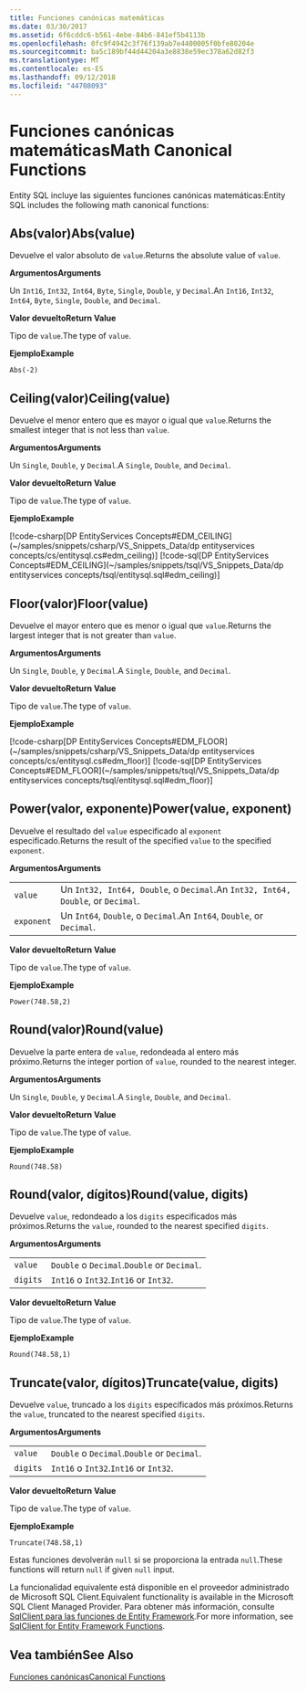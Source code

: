 ```yaml
---
title: Funciones canónicas matemáticas
ms.date: 03/30/2017
ms.assetid: 6f6cddc6-b561-4ebe-84b6-841ef5b4113b
ms.openlocfilehash: 0fc9f4942c3f76f139ab7e4400005f0bfe80204e
ms.sourcegitcommit: ba5c189bf44d44204a3e8838e59ec378a62d82f3
ms.translationtype: MT
ms.contentlocale: es-ES
ms.lasthandoff: 09/12/2018
ms.locfileid: "44708093"
---
```

# <a name="math-canonical-functions"></a><span data-ttu-id="1b0df-102">Funciones canónicas matemáticas</span><span class="sxs-lookup"><span data-stu-id="1b0df-102">Math Canonical Functions</span></span>

<span data-ttu-id="1b0df-103">Entity SQL incluye las siguientes funciones canónicas matemáticas:</span><span class="sxs-lookup"><span data-stu-id="1b0df-103">Entity SQL includes the following math canonical functions:</span></span>
  
## <a name="absvalue"></a><span data-ttu-id="1b0df-104">Abs(valor)</span><span class="sxs-lookup"><span data-stu-id="1b0df-104">Abs(value)</span></span>

<span data-ttu-id="1b0df-105">Devuelve el valor absoluto de `value`.</span><span class="sxs-lookup"><span data-stu-id="1b0df-105">Returns the absolute value of `value`.</span></span>

<span data-ttu-id="1b0df-106">**Argumentos**</span><span class="sxs-lookup"><span data-stu-id="1b0df-106">**Arguments**</span></span>

<span data-ttu-id="1b0df-107">Un `Int16`, `Int32`, `Int64`, `Byte`, `Single`, `Double`, y `Decimal`.</span><span class="sxs-lookup"><span data-stu-id="1b0df-107">An `Int16`, `Int32`, `Int64`, `Byte`, `Single`, `Double`, and `Decimal`.</span></span>

<span data-ttu-id="1b0df-108">**Valor devuelto**</span><span class="sxs-lookup"><span data-stu-id="1b0df-108">**Return Value**</span></span>

<span data-ttu-id="1b0df-109">Tipo de `value`.</span><span class="sxs-lookup"><span data-stu-id="1b0df-109">The type of `value`.</span></span>

<span data-ttu-id="1b0df-110">**Ejemplo**</span><span class="sxs-lookup"><span data-stu-id="1b0df-110">**Example**</span></span>

`Abs(-2)`

## <a name="ceilingvalue"></a><span data-ttu-id="1b0df-111">Ceiling(valor)</span><span class="sxs-lookup"><span data-stu-id="1b0df-111">Ceiling(value)</span></span>

<span data-ttu-id="1b0df-112">Devuelve el menor entero que es mayor o igual que `value`.</span><span class="sxs-lookup"><span data-stu-id="1b0df-112">Returns the smallest integer that is not less than `value`.</span></span>

<span data-ttu-id="1b0df-113">**Argumentos**</span><span class="sxs-lookup"><span data-stu-id="1b0df-113">**Arguments**</span></span>

<span data-ttu-id="1b0df-114">Un `Single`, `Double`, y `Decimal`.</span><span class="sxs-lookup"><span data-stu-id="1b0df-114">A `Single`, `Double`, and `Decimal`.</span></span>

<span data-ttu-id="1b0df-115">**Valor devuelto**</span><span class="sxs-lookup"><span data-stu-id="1b0df-115">**Return Value**</span></span>

<span data-ttu-id="1b0df-116">Tipo de `value`.</span><span class="sxs-lookup"><span data-stu-id="1b0df-116">The type of `value`.</span></span>

<span data-ttu-id="1b0df-117">**Ejemplo**</span><span class="sxs-lookup"><span data-stu-id="1b0df-117">**Example**</span></span>

[!code-csharp[DP EntityServices Concepts#EDM_CEILING](~/samples/snippets/csharp/VS_Snippets_Data/dp entityservices concepts/cs/entitysql.cs#edm_ceiling)]
[!code-sql[DP EntityServices Concepts#EDM_CEILING](~/samples/snippets/tsql/VS_Snippets_Data/dp entityservices concepts/tsql/entitysql.sql#edm_ceiling)]

## <a name="floorvalue"></a><span data-ttu-id="1b0df-118">Floor(valor)</span><span class="sxs-lookup"><span data-stu-id="1b0df-118">Floor(value)</span></span>

<span data-ttu-id="1b0df-119">Devuelve el mayor entero que es menor o igual que `value`.</span><span class="sxs-lookup"><span data-stu-id="1b0df-119">Returns the largest integer that is not greater than `value`.</span></span>

<span data-ttu-id="1b0df-120">**Argumentos**</span><span class="sxs-lookup"><span data-stu-id="1b0df-120">**Arguments**</span></span>

<span data-ttu-id="1b0df-121">Un `Single`, `Double`, y `Decimal`.</span><span class="sxs-lookup"><span data-stu-id="1b0df-121">A `Single`, `Double`, and `Decimal`.</span></span>

<span data-ttu-id="1b0df-122">**Valor devuelto**</span><span class="sxs-lookup"><span data-stu-id="1b0df-122">**Return Value**</span></span>

<span data-ttu-id="1b0df-123">Tipo de `value`.</span><span class="sxs-lookup"><span data-stu-id="1b0df-123">The type of `value`.</span></span>

<span data-ttu-id="1b0df-124">**Ejemplo**</span><span class="sxs-lookup"><span data-stu-id="1b0df-124">**Example**</span></span>

[!code-csharp[DP EntityServices Concepts#EDM_FLOOR](~/samples/snippets/csharp/VS_Snippets_Data/dp entityservices concepts/cs/entitysql.cs#edm_floor)]
[!code-sql[DP EntityServices Concepts#EDM_FLOOR](~/samples/snippets/tsql/VS_Snippets_Data/dp entityservices concepts/tsql/entitysql.sql#edm_floor)]

## <a name="powervalue-exponent"></a><span data-ttu-id="1b0df-125">Power(valor, exponente)</span><span class="sxs-lookup"><span data-stu-id="1b0df-125">Power(value, exponent)</span></span>

<span data-ttu-id="1b0df-126">Devuelve el resultado del `value` especificado al `exponent` especificado.</span><span class="sxs-lookup"><span data-stu-id="1b0df-126">Returns the result of the specified `value` to the specified `exponent`.</span></span>

<span data-ttu-id="1b0df-127">**Argumentos**</span><span class="sxs-lookup"><span data-stu-id="1b0df-127">**Arguments**</span></span>

|  |  |
|--|--|
|`value` | <span data-ttu-id="1b0df-128">Un `Int32, Int64, Double`, o `Decimal`.</span><span class="sxs-lookup"><span data-stu-id="1b0df-128">An `Int32, Int64, Double`, or `Decimal`.</span></span> |
|`exponent` | <span data-ttu-id="1b0df-129">Un `Int64`, `Double`, o `Decimal`.</span><span class="sxs-lookup"><span data-stu-id="1b0df-129">An `Int64`, `Double`, or `Decimal`.</span></span> |

<span data-ttu-id="1b0df-130">**Valor devuelto**</span><span class="sxs-lookup"><span data-stu-id="1b0df-130">**Return Value**</span></span>

<span data-ttu-id="1b0df-131">Tipo de `value`.</span><span class="sxs-lookup"><span data-stu-id="1b0df-131">The type of `value`.</span></span>

<span data-ttu-id="1b0df-132">**Ejemplo**</span><span class="sxs-lookup"><span data-stu-id="1b0df-132">**Example**</span></span>

`Power(748.58,2)`

## <a name="roundvalue"></a><span data-ttu-id="1b0df-133">Round(valor)</span><span class="sxs-lookup"><span data-stu-id="1b0df-133">Round(value)</span></span>

<span data-ttu-id="1b0df-134">Devuelve la parte entera de `value`, redondeada al entero más próximo.</span><span class="sxs-lookup"><span data-stu-id="1b0df-134">Returns the integer portion of `value`, rounded to the nearest integer.</span></span>

<span data-ttu-id="1b0df-135">**Argumentos**</span><span class="sxs-lookup"><span data-stu-id="1b0df-135">**Arguments**</span></span>

<span data-ttu-id="1b0df-136">Un `Single`, `Double`, y `Decimal`.</span><span class="sxs-lookup"><span data-stu-id="1b0df-136">A `Single`, `Double`, and `Decimal`.</span></span>

<span data-ttu-id="1b0df-137">**Valor devuelto**</span><span class="sxs-lookup"><span data-stu-id="1b0df-137">**Return Value**</span></span>

<span data-ttu-id="1b0df-138">Tipo de `value`.</span><span class="sxs-lookup"><span data-stu-id="1b0df-138">The type of `value`.</span></span>

<span data-ttu-id="1b0df-139">**Ejemplo**</span><span class="sxs-lookup"><span data-stu-id="1b0df-139">**Example**</span></span>

`Round(748.58)`

## <a name="roundvalue-digits"></a><span data-ttu-id="1b0df-140">Round(valor, dígitos)</span><span class="sxs-lookup"><span data-stu-id="1b0df-140">Round(value, digits)</span></span>

<span data-ttu-id="1b0df-141">Devuelve `value`, redondeado a los `digits` especificados más próximos.</span><span class="sxs-lookup"><span data-stu-id="1b0df-141">Returns the `value`, rounded to the nearest specified `digits`.</span></span>

<span data-ttu-id="1b0df-142">**Argumentos**</span><span class="sxs-lookup"><span data-stu-id="1b0df-142">**Arguments**</span></span>

|  |  |
|--|--|
|`value`|<span data-ttu-id="1b0df-143">`Double` o `Decimal`.</span><span class="sxs-lookup"><span data-stu-id="1b0df-143">`Double` or `Decimal`.</span></span>|
|`digits`|<span data-ttu-id="1b0df-144">`Int16` o `Int32`.</span><span class="sxs-lookup"><span data-stu-id="1b0df-144">`Int16` or `Int32`.</span></span>|

<span data-ttu-id="1b0df-145">**Valor devuelto**</span><span class="sxs-lookup"><span data-stu-id="1b0df-145">**Return Value**</span></span>

<span data-ttu-id="1b0df-146">Tipo de `value`.</span><span class="sxs-lookup"><span data-stu-id="1b0df-146">The type of `value`.</span></span>

<span data-ttu-id="1b0df-147">**Ejemplo**</span><span class="sxs-lookup"><span data-stu-id="1b0df-147">**Example**</span></span>

`Round(748.58,1)`

## <a name="truncatevalue-digits"></a><span data-ttu-id="1b0df-148">Truncate(valor, dígitos)</span><span class="sxs-lookup"><span data-stu-id="1b0df-148">Truncate(value, digits)</span></span>

<span data-ttu-id="1b0df-149">Devuelve `value`, truncado a los `digits` especificados más próximos.</span><span class="sxs-lookup"><span data-stu-id="1b0df-149">Returns the `value`, truncated to the nearest specified `digits`.</span></span>

<span data-ttu-id="1b0df-150">**Argumentos**</span><span class="sxs-lookup"><span data-stu-id="1b0df-150">**Arguments**</span></span>

|  |  |
|--|--|
|`value`|<span data-ttu-id="1b0df-151">`Double` o `Decimal`.</span><span class="sxs-lookup"><span data-stu-id="1b0df-151">`Double` or `Decimal`.</span></span>|
|`digits`|<span data-ttu-id="1b0df-152">`Int16` o `Int32`.</span><span class="sxs-lookup"><span data-stu-id="1b0df-152">`Int16` or `Int32`.</span></span>|

<span data-ttu-id="1b0df-153">**Valor devuelto**</span><span class="sxs-lookup"><span data-stu-id="1b0df-153">**Return Value**</span></span>

<span data-ttu-id="1b0df-154">Tipo de `value`.</span><span class="sxs-lookup"><span data-stu-id="1b0df-154">The type of `value`.</span></span>

<span data-ttu-id="1b0df-155">**Ejemplo**</span><span class="sxs-lookup"><span data-stu-id="1b0df-155">**Example**</span></span>

`Truncate(748.58,1)`  
  
 <span data-ttu-id="1b0df-156">Estas funciones devolverán `null` si se proporciona la entrada `null`.</span><span class="sxs-lookup"><span data-stu-id="1b0df-156">These functions will return `null` if given `null` input.</span></span>  
  
 <span data-ttu-id="1b0df-157">La funcionalidad equivalente está disponible en el proveedor administrado de Microsoft SQL Client.</span><span class="sxs-lookup"><span data-stu-id="1b0df-157">Equivalent functionality is available in the Microsoft SQL Client Managed Provider.</span></span> <span data-ttu-id="1b0df-158">Para obtener más información, consulte [SqlClient para las funciones de Entity Framework](../../../../../../docs/framework/data/adonet/ef/sqlclient-for-ef-functions.md).</span><span class="sxs-lookup"><span data-stu-id="1b0df-158">For more information, see [SqlClient for Entity Framework Functions](../../../../../../docs/framework/data/adonet/ef/sqlclient-for-ef-functions.md).</span></span>  
  
## <a name="see-also"></a><span data-ttu-id="1b0df-159">Vea también</span><span class="sxs-lookup"><span data-stu-id="1b0df-159">See Also</span></span>  
 [<span data-ttu-id="1b0df-160">Funciones canónicas</span><span class="sxs-lookup"><span data-stu-id="1b0df-160">Canonical Functions</span></span>](../../../../../../docs/framework/data/adonet/ef/language-reference/canonical-functions.md)
